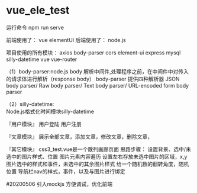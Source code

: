 # vue_ele_test
运行命令 
npm run serve

前端使用了： vue elementUI 
后端使用了： node.js 

项目使用的所有模块：
axios  body-parser  cors  element-ui express mysql silly-datetime vue vue-router

（1）body-parser:node.js body 解析中间件,处理程序之前，在中间件中对传入的请求体进行解析（response body）
    body-parser 提供四种解析器
        JSON body parser/
        Raw body parser/
        Text body parser/
        URL-encoded form body parser
        
（2）silly-datetime:    
     Node.js格式化时间模块silly-datetime

『用户模块』
    用户登陆
   用户注册

『文章模块』
    展示全部文章，添加文章，修改文章，删除文章，
    
『其它模块』
css3_test.vue是一个散列画廊页面
思路步骤：
设置背景、选中/未选中的图片样式、位置
图片元素内容遍历
设置左右存放未选中图片的区域，x,y
图片选中的样式和事件，未选中的其余图片样式
给一个随机数的翻转角度，随机位置
导航栏nav的样式，事件，以及与图片进行绑定

#20200506 引入mockjs
方便调试，优化前端

